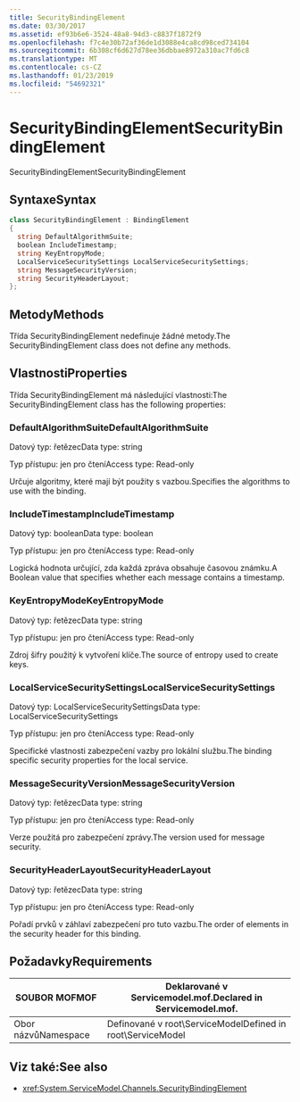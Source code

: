 ```yaml
---
title: SecurityBindingElement
ms.date: 03/30/2017
ms.assetid: ef93b6e6-3524-48a8-94d3-c8837f1872f9
ms.openlocfilehash: f7c4e30b72af36de1d3088e4ca8cd98ced734104
ms.sourcegitcommit: 6b308cf6d627d78ee36dbbae8972a310ac7fd6c8
ms.translationtype: MT
ms.contentlocale: cs-CZ
ms.lasthandoff: 01/23/2019
ms.locfileid: "54692321"
---
```

# <a name="securitybindingelement"></a><span data-ttu-id="ef479-102">SecurityBindingElement</span><span class="sxs-lookup"><span data-stu-id="ef479-102">SecurityBindingElement</span></span>
<span data-ttu-id="ef479-103">SecurityBindingElement</span><span class="sxs-lookup"><span data-stu-id="ef479-103">SecurityBindingElement</span></span>  
  
## <a name="syntax"></a><span data-ttu-id="ef479-104">Syntaxe</span><span class="sxs-lookup"><span data-stu-id="ef479-104">Syntax</span></span>  
  
```csharp
class SecurityBindingElement : BindingElement  
{  
  string DefaultAlgorithmSuite;  
  boolean IncludeTimestamp;  
  string KeyEntropyMode;  
  LocalServiceSecuritySettings LocalServiceSecuritySettings;  
  string MessageSecurityVersion;  
  string SecurityHeaderLayout;  
};  
```  
  
## <a name="methods"></a><span data-ttu-id="ef479-105">Metody</span><span class="sxs-lookup"><span data-stu-id="ef479-105">Methods</span></span>  
 <span data-ttu-id="ef479-106">Třída SecurityBindingElement nedefinuje žádné metody.</span><span class="sxs-lookup"><span data-stu-id="ef479-106">The SecurityBindingElement class does not define any methods.</span></span>  
  
## <a name="properties"></a><span data-ttu-id="ef479-107">Vlastnosti</span><span class="sxs-lookup"><span data-stu-id="ef479-107">Properties</span></span>  
 <span data-ttu-id="ef479-108">Třída SecurityBindingElement má následující vlastnosti:</span><span class="sxs-lookup"><span data-stu-id="ef479-108">The SecurityBindingElement class has the following properties:</span></span>  
  
### <a name="defaultalgorithmsuite"></a><span data-ttu-id="ef479-109">DefaultAlgorithmSuite</span><span class="sxs-lookup"><span data-stu-id="ef479-109">DefaultAlgorithmSuite</span></span>  
 <span data-ttu-id="ef479-110">Datový typ: řetězec</span><span class="sxs-lookup"><span data-stu-id="ef479-110">Data type: string</span></span>  
  
 <span data-ttu-id="ef479-111">Typ přístupu: jen pro čtení</span><span class="sxs-lookup"><span data-stu-id="ef479-111">Access type: Read-only</span></span>  
  
 <span data-ttu-id="ef479-112">Určuje algoritmy, které mají být použity s vazbou.</span><span class="sxs-lookup"><span data-stu-id="ef479-112">Specifies the algorithms to use with the binding.</span></span>  
  
### <a name="includetimestamp"></a><span data-ttu-id="ef479-113">IncludeTimestamp</span><span class="sxs-lookup"><span data-stu-id="ef479-113">IncludeTimestamp</span></span>  
 <span data-ttu-id="ef479-114">Datový typ: boolean</span><span class="sxs-lookup"><span data-stu-id="ef479-114">Data type: boolean</span></span>  
  
 <span data-ttu-id="ef479-115">Typ přístupu: jen pro čtení</span><span class="sxs-lookup"><span data-stu-id="ef479-115">Access type: Read-only</span></span>  
  
 <span data-ttu-id="ef479-116">Logická hodnota určující, zda každá zpráva obsahuje časovou známku.</span><span class="sxs-lookup"><span data-stu-id="ef479-116">A Boolean value that specifies whether each message contains a timestamp.</span></span>  
  
### <a name="keyentropymode"></a><span data-ttu-id="ef479-117">KeyEntropyMode</span><span class="sxs-lookup"><span data-stu-id="ef479-117">KeyEntropyMode</span></span>  
 <span data-ttu-id="ef479-118">Datový typ: řetězec</span><span class="sxs-lookup"><span data-stu-id="ef479-118">Data type: string</span></span>  
  
 <span data-ttu-id="ef479-119">Typ přístupu: jen pro čtení</span><span class="sxs-lookup"><span data-stu-id="ef479-119">Access type: Read-only</span></span>  
  
 <span data-ttu-id="ef479-120">Zdroj šifry použitý k vytvoření klíče.</span><span class="sxs-lookup"><span data-stu-id="ef479-120">The source of entropy used to create keys.</span></span>  
  
### <a name="localservicesecuritysettings"></a><span data-ttu-id="ef479-121">LocalServiceSecuritySettings</span><span class="sxs-lookup"><span data-stu-id="ef479-121">LocalServiceSecuritySettings</span></span>  
 <span data-ttu-id="ef479-122">Datový typ: LocalServiceSecuritySettings</span><span class="sxs-lookup"><span data-stu-id="ef479-122">Data type: LocalServiceSecuritySettings</span></span>  
  
 <span data-ttu-id="ef479-123">Typ přístupu: jen pro čtení</span><span class="sxs-lookup"><span data-stu-id="ef479-123">Access type: Read-only</span></span>  
  
 <span data-ttu-id="ef479-124">Specifické vlastnosti zabezpečení vazby pro lokální službu.</span><span class="sxs-lookup"><span data-stu-id="ef479-124">The binding specific security properties for the local service.</span></span>  
  
### <a name="messagesecurityversion"></a><span data-ttu-id="ef479-125">MessageSecurityVersion</span><span class="sxs-lookup"><span data-stu-id="ef479-125">MessageSecurityVersion</span></span>  
 <span data-ttu-id="ef479-126">Datový typ: řetězec</span><span class="sxs-lookup"><span data-stu-id="ef479-126">Data type: string</span></span>  
  
 <span data-ttu-id="ef479-127">Typ přístupu: jen pro čtení</span><span class="sxs-lookup"><span data-stu-id="ef479-127">Access type: Read-only</span></span>  
  
 <span data-ttu-id="ef479-128">Verze použitá pro zabezpečení zprávy.</span><span class="sxs-lookup"><span data-stu-id="ef479-128">The version used for message security.</span></span>  
  
### <a name="securityheaderlayout"></a><span data-ttu-id="ef479-129">SecurityHeaderLayout</span><span class="sxs-lookup"><span data-stu-id="ef479-129">SecurityHeaderLayout</span></span>  
 <span data-ttu-id="ef479-130">Datový typ: řetězec</span><span class="sxs-lookup"><span data-stu-id="ef479-130">Data type: string</span></span>  
  
 <span data-ttu-id="ef479-131">Typ přístupu: jen pro čtení</span><span class="sxs-lookup"><span data-stu-id="ef479-131">Access type: Read-only</span></span>  
  
 <span data-ttu-id="ef479-132">Pořadí prvků v záhlaví zabezpečení pro tuto vazbu.</span><span class="sxs-lookup"><span data-stu-id="ef479-132">The order of elements in the security header for this binding.</span></span>  
  
## <a name="requirements"></a><span data-ttu-id="ef479-133">Požadavky</span><span class="sxs-lookup"><span data-stu-id="ef479-133">Requirements</span></span>  
  
|<span data-ttu-id="ef479-134">SOUBOR MOF</span><span class="sxs-lookup"><span data-stu-id="ef479-134">MOF</span></span>|<span data-ttu-id="ef479-135">Deklarované v Servicemodel.mof.</span><span class="sxs-lookup"><span data-stu-id="ef479-135">Declared in Servicemodel.mof.</span></span>|  
|---------|-----------------------------------|  
|<span data-ttu-id="ef479-136">Obor názvů</span><span class="sxs-lookup"><span data-stu-id="ef479-136">Namespace</span></span>|<span data-ttu-id="ef479-137">Definované v root\ServiceModel</span><span class="sxs-lookup"><span data-stu-id="ef479-137">Defined in root\ServiceModel</span></span>|  
  
## <a name="see-also"></a><span data-ttu-id="ef479-138">Viz také:</span><span class="sxs-lookup"><span data-stu-id="ef479-138">See also</span></span>
- <xref:System.ServiceModel.Channels.SecurityBindingElement>
